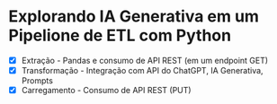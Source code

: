 # Explorando IA Generativa em um Pipelione de ETL com Python
- [x] Extração - Pandas e consumo de API REST (em um endpoint GET)
- [x] Transformação - Integração com API do ChatGPT, IA Generativa, Prompts
- [x] Carregamento - Consumo de API REST (PUT)